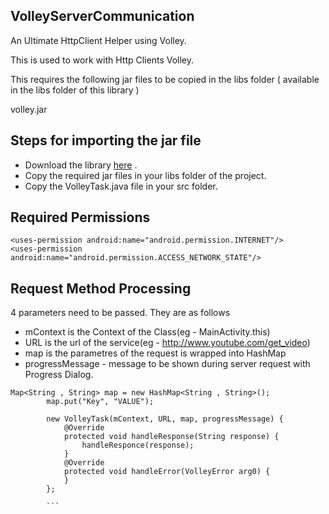 ## VolleyServerCommunication
An Ultimate HttpClient Helper using Volley.

This is used to work with Http Clients Volley.

This requires the following jar files to be copied in the libs folder ( available in the libs folder of this library )

volley.jar

## Steps for importing the jar file 

* Download the library [here](https://www.dropbox.com/s/mk94fvn9w9hvddf/volley.jar?dl=0) .
* Copy the required jar files in your libs folder of the project.
* Copy the VolleyTask.java file in your src folder.

## Required Permissions

```
<uses-permission android:name="android.permission.INTERNET"/>
<uses-permission android:name="android.permission.ACCESS_NETWORK_STATE"/>
```

## Request Method Processing

4 parameters need to be passed. They are as follows

* mContext is the Context of the Class(eg - MainActivity.this)
* URL is the url of the service(eg - http://www.youtube.com/get_video)
* map is the parametres of the request is wrapped into HashMap
* progressMessage - message to be shown during server request with Progress Dialog.

```
Map<String , String> map = new HashMap<String , String>();
		map.put("Key", "VALUE");
		
		new VolleyTask(mContext, URL, map, progressMessage) {
			@Override
			protected void handleResponse(String response) {
				handleResponce(response);
			}
			@Override
			protected void handleError(VolleyError arg0) {
			}
		};
		
		```
